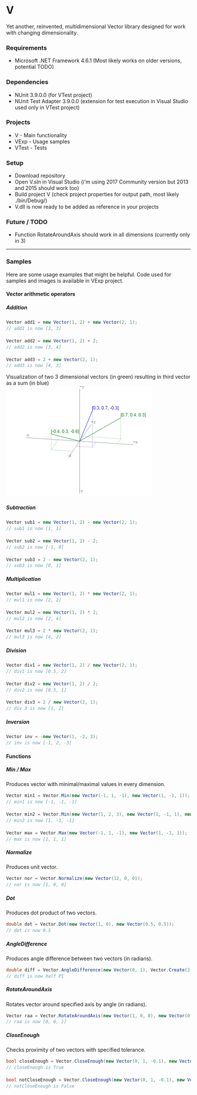 # V
Yet another, reinvented, multidimensional Vector library designed for work with changing dimensionality.

### Requirements
* Microsoft .NET Framework 4.6.1 (Most likely works on older versions, potential TODO)

### Dependencies
* NUnit 3.9.0.0 (for VTest project)
* NUnit Test Adapter 3.9.0.0 (extension for test execution in Visual Studio used only in VTest project)

### Projects
* V - Main functionality
* VExp - Usage samples
* VTest - Tests

### Setup
* Download repository
* Open V.sln in Visual Studio (i'm using 2017 Community version but 2013 and 2015 should work too)
* Build project V (check project properties for output path, most likely ./bin/Debug/)
* V.dll is now ready to be added as reference in your projects

### Future / TODO
* Function RotateAroundAxis should work in all dimensions (currently only in 3)

---

### Samples
Here are some usage examples that might be helpful. Code used for samples and images is available in VExp project.

#### Vector arithmetic operators

##### Addition
```csharp
Vector add1 = new Vector(1, 2) + new Vector(2, 1);
// add1 is now [3, 3]

Vector add2 = new Vector(1, 2) + 2;
// add2 is now [3, 4]

Vector add3 = 2 + new Vector(2, 1);
// add3 is now [4, 3]
```

Visualization of two 3 dimensional vectors (in green) resulting in third vector as a sum (in blue)
![sum_chart](./VExp/img/sum.png "3 dimensional isometric chart with 3 vectors represented as a lines")

##### Subtraction
```csharp
Vector sub1 = new Vector(1, 2) - new Vector(2, 1);
// sub1 is now [1, 1]

Vector sub2 = new Vector(1, 2) - 2;
// sub2 is now [-1, 0]

Vector sub3 = 2 - new Vector(2, 1);
// sub3 is now [0, 1]
```

##### Multiplication
```csharp
Vector mul1 = new Vector(1, 2) * new Vector(2, 1);
// mul1 is now [2, 2]

Vector mul2 = new Vector(1, 2) * 2;
// mul2 is now [2, 4]

Vector mul3 = 2 * new Vector(2, 1);
// mul3 is now [4, 2]
```

##### Division
```csharp
Vector div1 = new Vector(1, 2) / new Vector(2, 1);
// div1 is now [0.5, 2]

Vector div2 = new Vector(1, 2) / 2;
// div2 is now [0.5, 1]

Vector div3 = 2 / new Vector(2, 1);
// div 3 is now [1, 2]
```

##### Inversion
```csharp
Vector inv = -new Vector(1, -2, 3);
// inv is now [-1, 2, -3]
```

#### Functions

##### Min / Max
Produces vector with minimal/maximal values in every dimension.
```csharp
Vector min1 = Vector.Min(new Vector(-1, 1, -1), new Vector(1, -1, 1));
// min1 is now [-1, -1, -1]

Vector min2 = Vector.Min(new Vector(1, 2, 3), new Vector(1, -1, 1), new Vector(5, 1, -1));
// min2 is now [1, -1, -1]

Vector max = Vector.Max(new Vector(-1, 1, -1), new Vector(1, -1, 1));
// max is now [1, 1, 1]
```

##### Normalize
Produces unit vector.
```csharp
Vector nor = Vector.Normalize(new Vector(12, 0, 0));
// nor is now [1, 0, 0]
```

##### Dot
Produces dot product of two vectors.
```csharp
double dot = Vector.Dot(new Vector(1, 0), new Vector(0.5, 0.5));
// dot is now 0.5
```

##### AngleDifference
Produces angle difference between two vectors (in radians).
```csharp
double diff = Vector.AngleDifference(new Vector(0, 1), Vector.Create(2, 0), new Vector(1, 0));
// diff is now half PI
```

##### RotateAroundAxis
Rotates vector around specified axis by angle (in radians).
```csharp
Vector raa = Vector.RotateAroundAxis(new Vector(1, 0, 0), new Vector(0, 1, 0), Math.PI / 2d);
// raa is now [0, 0, 1]
```

##### CloseEnough
Checks proximity of two vectors with specified tolerance.
```csharp
bool closeEnough = Vector.CloseEnough(new Vector(0, 1, -0.1), new Vector(0, 1, 0.1), 0.5);
// closeEnough is True

bool notCloseEnough = Vector.CloseEnough(new Vector(0, 1, -0.1), new Vector(0, 1, 0.1), 0.01);
// notCloseEnough is False
```
